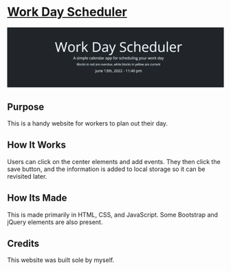 # [Work Day Scheduler](https://jlit2594.github.io/calendar/)

![This is an image of the site](./Develop/assets/images/Capture.PNG)

## Purpose
This is a handy website for workers to plan out their day. 

## How It Works
Users can click on the center elements and add events. They then click the save button, and the information is added to local storage so it can be revisited later.

## How Its Made
This is made primarily in HTML, CSS, and JavaScript. Some Bootstrap and jQuery elements are also present.

## Credits
This website was built sole by myself.